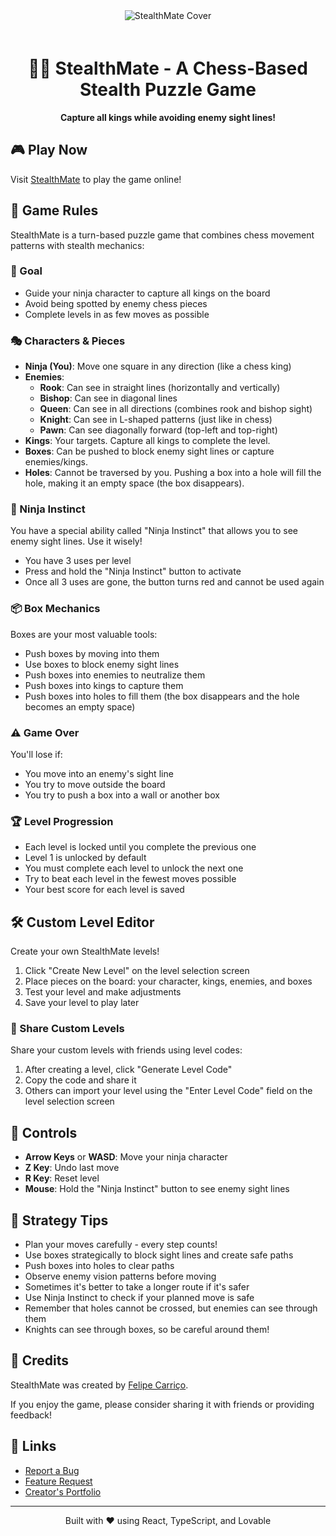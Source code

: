 
<div align="center">
  <img src="https://cdn-images-1.medium.com/v2/0*sx_b7FZWvLmw-bOp" alt="StealthMate Cover" style="margin-bottom: 20px"/>
  <h1>🕵️‍♂️ StealthMate - A Chess-Based Stealth Puzzle Game</h1>
  <p>
    <strong>Capture all kings while avoiding enemy sight lines!</strong>
  </p>
</div>

## 🎮 Play Now

Visit [StealthMate](https://stealthmate.lovable.dev) to play the game online!

## 🧩 Game Rules

StealthMate is a turn-based puzzle game that combines chess movement patterns with stealth mechanics:

### 🎯 Goal
- Guide your ninja character to capture all kings on the board
- Avoid being spotted by enemy chess pieces
- Complete levels in as few moves as possible

### 🎭 Characters & Pieces

- **Ninja (You)**: Move one square in any direction (like a chess king)
- **Enemies**:
  - **Rook**: Can see in straight lines (horizontally and vertically)
  - **Bishop**: Can see in diagonal lines
  - **Queen**: Can see in all directions (combines rook and bishop sight)
  - **Knight**: Can see in L-shaped patterns (just like in chess)
  - **Pawn**: Can see diagonally forward (top-left and top-right)
- **Kings**: Your targets. Capture all kings to complete the level.
- **Boxes**: Can be pushed to block enemy sight lines or capture enemies/kings.
- **Holes**: Cannot be traversed by you. Pushing a box into a hole will fill the hole, making it an empty space (the box disappears).

### 🥷 Ninja Instinct

You have a special ability called "Ninja Instinct" that allows you to see enemy sight lines. Use it wisely!

- You have 3 uses per level
- Press and hold the "Ninja Instinct" button to activate
- Once all 3 uses are gone, the button turns red and cannot be used again

### 📦 Box Mechanics

Boxes are your most valuable tools:

- Push boxes by moving into them
- Use boxes to block enemy sight lines
- Push boxes into enemies to neutralize them
- Push boxes into kings to capture them
- Push boxes into holes to fill them (the box disappears and the hole becomes an empty space)

### ⚠️ Game Over

You'll lose if:
- You move into an enemy's sight line
- You try to move outside the board
- You try to push a box into a wall or another box

### 🏆 Level Progression

- Each level is locked until you complete the previous one
- Level 1 is unlocked by default
- You must complete each level to unlock the next one
- Try to beat each level in the fewest moves possible
- Your best score for each level is saved

## 🛠️ Custom Level Editor

Create your own StealthMate levels!

1. Click "Create New Level" on the level selection screen
2. Place pieces on the board: your character, kings, enemies, and boxes
3. Test your level and make adjustments
4. Save your level to play later

### 🔄 Share Custom Levels

Share your custom levels with friends using level codes:

1. After creating a level, click "Generate Level Code"
2. Copy the code and share it
3. Others can import your level using the "Enter Level Code" field on the level selection screen

## 🔧 Controls

- **Arrow Keys** or **WASD**: Move your ninja character
- **Z Key**: Undo last move
- **R Key**: Reset level
- **Mouse**: Hold the "Ninja Instinct" button to see enemy sight lines

## 🧠 Strategy Tips

- Plan your moves carefully - every step counts!
- Use boxes strategically to block sight lines and create safe paths
- Push boxes into holes to clear paths
- Observe enemy vision patterns before moving
- Sometimes it's better to take a longer route if it's safer
- Use Ninja Instinct to check if your planned move is safe
- Remember that holes cannot be crossed, but enemies can see through them
- Knights can see through boxes, so be careful around them!

## 🙏 Credits

StealthMate was created by [Felipe Carriço](https://www.linkedin.com/in/fecarrico/).

If you enjoy the game, please consider sharing it with friends or providing feedback!

## 🔗 Links

- [Report a Bug](https://github.com/yourusername/stealthmate/issues)
- [Feature Request](https://github.com/yourusername/stealthmate/issues)
- [Creator's Portfolio](https://portfolio-website-url)

---

<div align="center">
  <p>Built with ❤️ using React, TypeScript, and Lovable</p>
</div>
